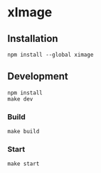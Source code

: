 # xImage

## Installation

```
npm install --global ximage
```

## Development

```
npm install
make dev
```

### Build

```
make build
```

### Start

```
make start
```
